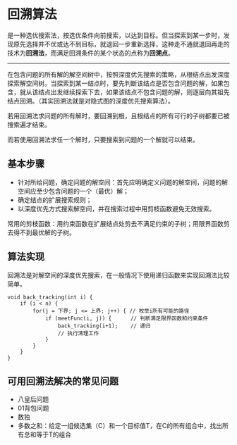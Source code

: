 # 回溯算法
是一种选优搜索法，按选优条件向前搜索，以达到目标。但当探索到某一步时，发现原先选择并不优或达不到目标，就退回一步重新选择，这种走不通就退回再走的技术为**回溯法**，而满足回溯条件的某个状态的点称为**回溯点**。

----
在包含问题的所有解的解空间树中，按照深度优先搜索的策略，从根结点出发深度探索解空间树。当探索到某一结点时，要先判断该结点是否包含问题的解，如果包含，就从该结点出发继续探索下去，如果该结点不包含问题的解，则逐层向其祖先结点回溯。（其实回溯法就是对隐式图的深度优先搜索算法）。

若用回溯法求问题的所有解时，要回溯到根，且根结点的所有可行的子树都要已被搜索遍才结束。

而若使用回溯法求任一个解时，只要搜索到问题的一个解就可以结束。

## 基本步骤
  * 针对所给问题，确定问题的解空间：首先应明确定义问题的解空间，问题的解空间应至少包含问题的一个（最优）解；
  * 确定结点的扩展搜索规则；
  * 以深度优先方式搜索解空间，并在搜索过程中用剪枝函数避免无效搜索。

常用的剪枝函数：用约束函数在扩展结点处剪去不满足约束的子树；用限界函数剪去得不到最优解的子树。

## 算法实现
回溯法是对解空间的深度优先搜索，在一般情况下使用递归函数来实现回溯法比较简单。
```
void back_tracking(int i) {
    if (i < n) {
        for(j = 下界; j <= 上界; j++) { // 枚举i所有可能的路径
            if (meetFunc(i, j)) {      // 判断满足限界函数和约束条件
                back_tracking(i+1);    // 递归
                // 执行清理工作
            }
        }
    }
}
```

## 可用回溯法解决的常见问题
  * 八皇后问题
  * 01背包问题
  * 数独
  * 多数之和：给定一组候选集（C）和一个目标值T，在C的所有组合中，找出所有总和等于T的组合